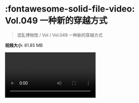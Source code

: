 # :fontawesome-solid-file-video: Vol.049 一种新的穿越方式

> 混乱博物馆 / Vol / Vol.049 一种新的穿越方式

**视频大小**: 61.85 MB

<div class="video"><video src="https://file.hsyhx.top/archive/混乱博物馆/Vol/Vol.049 一种新的穿越方式.mp4" controls preload>🤔 您的浏览器不支持 video 标签</video></div>